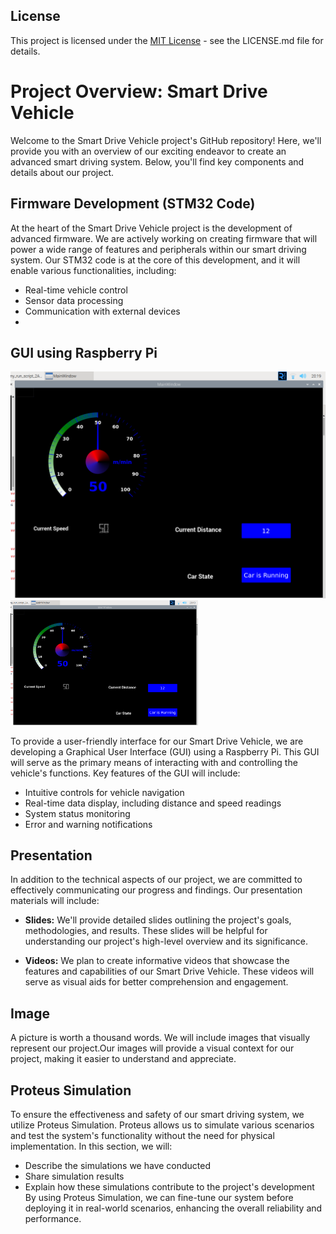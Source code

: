 ## License

This project is licensed under the [MIT License](LICENSE.md) - see the LICENSE.md file for details.

# Project Overview: Smart Drive Vehicle

Welcome to the Smart Drive Vehicle project's GitHub repository! Here, we'll provide you with an overview of our exciting endeavor to create an advanced smart driving system. Below, you'll find key components and details about our project.

## Firmware Development (STM32 Code)

At the heart of the Smart Drive Vehicle project is the development of advanced firmware. We are actively working on creating firmware that will power a wide range of features and peripherals within our smart driving system. Our STM32 code is at the core of this development, and it will enable various functionalities, including:

- Real-time vehicle control
- Sensor data processing
- Communication with external devices
- 
## GUI using Raspberry Pi
![GUI using Raspberry Pi](Image/GUI.png)
<img src="Image/GUI.png"  width="300" height="200">

To provide a user-friendly interface for our Smart Drive Vehicle, we are developing a Graphical User Interface (GUI) using a Raspberry Pi. This GUI will serve as the primary means of interacting with and controlling the vehicle's functions. Key features of the GUI will include:

- Intuitive controls for vehicle navigation
- Real-time data display, including distance and speed readings
- System status monitoring
- Error and warning notifications


## Presentation

In addition to the technical aspects of our project, we are committed to effectively communicating our progress and findings. Our presentation materials will include:

- **Slides:** We'll provide detailed slides outlining the project's goals, methodologies, and results. These slides will be helpful for understanding our project's high-level overview and its significance.

- **Videos:** We plan to create informative videos that showcase the features and capabilities of our Smart Drive Vehicle. These videos will serve as visual aids for better comprehension and engagement.

## Image

A picture is worth a thousand words. We will include images that visually represent our project.Our images will provide a visual context for our project, making it easier to understand and appreciate.

## Proteus Simulation

To ensure the effectiveness and safety of our smart driving system, we utilize Proteus Simulation. Proteus allows us to simulate various scenarios and test the system's functionality without the need for physical implementation. In this section, we will:

- Describe the simulations we have conducted
- Share simulation results
- Explain how these simulations contribute to the project's development
By using Proteus Simulation, we can fine-tune our system before deploying it in real-world scenarios, enhancing the overall reliability and performance.
















